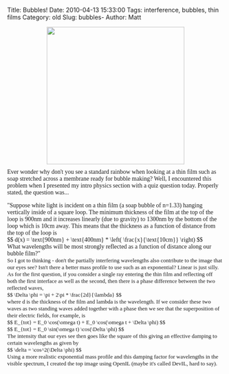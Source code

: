 Title: Bubbles!
Date: 2010-04-13 15:33:00
Tags: interference, bubbles, thin films
Category: old
Slug: bubbles-
Author: Matt


<a href="http://3.bp.blogspot.com/_qY9DSyjj8Ro/S8TMvnGGX6I/AAAAAAAABzU/_o0PHaRQLmg/s1600/good-small.jpg" onblur="try {parent.deselectBloggerImageGracefully();} catch(e) {}"><img alt="" border="0" id="BLOGGER_PHOTO_ID_5459713766600368034" src="http://3.bp.blogspot.com/_qY9DSyjj8Ro/S8TMvnGGX6I/AAAAAAAABzU/_o0PHaRQLmg/s320/good-small.jpg" style="cursor: hand; cursor: pointer; display: block; height: 320px; margin: 0px auto 10px; text-align: center; width: 320px;" /></a>
<span class="Apple-style-span" style="font-family: Georgia, 'Times New Roman', serif;">Ever wonder why don't you see a standard rainbow when looking at a thin film such as soap stretched across a membrane ready for bubble making?  Well, I encountered this problem when I presented my intro physics section with a quiz question today.  Properly stated, the question was...</span>
<span class="Apple-style-span" style="font-family: Georgia, 'Times New Roman', serif;">
</span>
<a name='more'></a><span class="Apple-style-span" style="font-family: Georgia, 'Times New Roman', serif;">
</span>
<div><span class="Apple-style-span" style="font-family: Georgia, 'Times New Roman', serif;">"</span><span class="Apple-style-span" style="font-family: Georgia, 'Times New Roman', serif;">Suppose white light is incident on a thin film (a soap bubble of n=1.33) hanging vertically inside of a square loop.  The minimum thickness of the film at the top of the loop is 900nm and it increases linearly (due to gravity) to 1300nm by the bottom of the loop which is 10cm away.  This means that the thickness as a function of distance from the top of the loop is</span></div><div><span class="Apple-style-span" style="font-family: Georgia, 'Times New Roman', serif;">
</span> </div><div><span class="Apple-style-span" style="font-family: Georgia, 'Times New Roman', serif;">$$ d(x) = \text{900nm} + \text{400nm} * \left( \frac{x}{\text{10cm}} \right) $$</span></div><div><span class="Apple-style-span" style="font-family: Georgia, 'Times New Roman', serif;">
</span> </div><div><span class="Apple-style-span" style="font-family: Georgia, 'Times New Roman', serif;">What wavelengths will be most strongly reflected as a function of distance along our bubble film?"</span></div><div>
<span class="Apple-style-span" style="font-family: Georgia, 'Times New Roman', serif;"><span class="Apple-style-span"></span></span>
<span class="Apple-style-span" style="font-size: 15px;"><span class="Apple-style-span" style="font-family: 'times new roman';"></span></span>
<span class="Apple-style-span" style="font-size: 15px;"><span class="Apple-style-span" style="font-family: 'times new roman';"></span></span>
<span class="Apple-style-span" style="font-size: 15px;"><span class="Apple-style-span" style="font-family: 'times new roman';"><div align="LEFT" style="margin-bottom: 0in;"><span class="Apple-style-span" style="font-family: Georgia, 'Times New Roman', serif;"><span class="Apple-style-span" style="font-size: small;">So I got to thinking - don't the partially interfering wavelengths also contribute to the image that our eyes see?  Isn't there a better mass profile to use such as an exponential?  Linear is just silly.</span></span></div><div align="LEFT" style="margin-bottom: 0in;"><span class="Apple-style-span" style="font-family: Georgia, 'Times New Roman', serif;"><span class="Apple-style-span" style="font-size: small;">As for the first question, if you consider a single ray entering the thin film and reflecting off both the first interface as well as the second, then there is a phase difference between the two reflected waves,</span></span></div><div align="LEFT" style="margin-bottom: 0in;"><span class="Apple-style-span" style="font-family: Georgia, 'Times New Roman', serif;"><span class="Apple-style-span" style="font-size: small;">$$ \Delta \phi = \pi + 2\pi * \frac{2d}{\lambda} $$</span></span></div><div align="LEFT" style="margin-bottom: 0in;"><span class="Apple-style-span" style="font-family: Georgia, 'Times New Roman', serif;"><span class="Apple-style-span" style="font-size: small;">where d is the thickness of the film and lambda is the wavelength.  If we consider these two waves as two standing waves added together with a phase then we see that the superposition of their electric fields, for example, is</span></span></div><div align="LEFT" style="margin-bottom: 0in;"><span class="Apple-style-span" style="font-family: Georgia, 'Times New Roman', serif;"><span class="Apple-style-span" style="font-size: small;">$$ E_{tot} = E_0 \cos(\omega t) + E_0 \cos(\omega t + \Delta \phi) $$</span></span></div><div align="LEFT" style="margin-bottom: 0in;"><span class="Apple-style-span" style="font-family: Georgia, 'Times New Roman', serif;"><span class="Apple-style-span" style="font-size: small;">$$ E_{tot} = E_0 \sin(\omega t) \cos(\Delta \phi) $$</span></span></div><div align="LEFT" style="margin-bottom: 0in;"><span class="Apple-style-span" style="font-family: Georgia, 'Times New Roman', serif;"><span class="Apple-style-span" style="font-size: small;">The intensity that our eyes see then goes like the square of this giving an effective damping to certain wavelengths as given by</span></span></div><div align="LEFT" style="margin-bottom: 0in;"><span class="Apple-style-span" style="font-family: Georgia, 'Times New Roman', serif;"><span class="Apple-style-span" style="font-size: small;">$$ \delta = \cos^2(\Delta \phi) $$</span></span></div><div align="LEFT" style="margin-bottom: 0in;"><span class="Apple-style-span" style="font-family: Georgia, 'Times New Roman', serif;"><span class="Apple-style-span" style="font-size: small;">Using a more realistic exponential mass profile and this damping factor for wavelengths in the visible spectrum, I created the top image using OpenIL (maybe it's called DevIL, hard to say).  </span></span></div><div align="LEFT" style="margin-bottom: 0in;"><span class="Apple-style-span" style="font-family: georgia;">
</span></div></span></span></div><div align="LEFT" style="margin-bottom: 0in;"></div>
